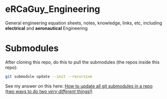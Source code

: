 # eRCaGuy_Engineering
General engineering equation sheets, notes, knowledge, links, etc, including **electrical** and **aeronautical** Engineering


# Submodules

After cloning this repo, do this to pull the submodules (the repos inside this repo):

```bash
git submodule update --init --recursive
```

See my answer on this here: [How to update all git submodules in a repo (two ways to do two _very different_ things!)](https://stackoverflow.com/a/74470585/4561887)

